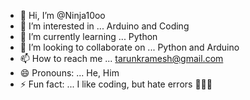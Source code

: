 - 👋 Hi, I’m @Ninja10oo
- 👀 I’m interested in ... Arduino and Coding
- 🌱 I’m currently learning ... Python
- 💞️ I’m looking to collaborate on ... Python and Arduino
- 📫 How to reach me ... tarunkramesh@gmail.com
- 😄 Pronouns: ... He, Him
- ⚡ Fun fact: ... I like coding, but hate errors 🤣🤣🤣

<!---
Ninja10oo/Ninja10oo is a ✨ special ✨ repository because its `README.md` (this file) appears on your GitHub profile.
You can click the Preview link to take a look at your changes.
--->
